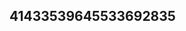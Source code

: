 ## 41433539645533692835
<!--
**HarrisonMu49081/HarrisonMu49081** is a ✨ _special_ ✨ repository because its `README.md` (this file) appears on your GitHub profile.

Here are some ideas to get you started:

- 🔭 I’m currently working on ...
- 🌱 I’m currently learning YmNvdHdreXo=Z2lmeWt2d2U=aXp1b2pieWs=...c3ZrZGNqcmbWV5anRwYWI=bWZ5eGdpZHc=asdfZ2t2d3p4bmE=d212bnV6ZHA=d2FoenZqb2w=dHdiZnB2bXk=bmxqc3hxbXk=eHloZmRldGk=cG9c2FxY3lta2Y=emJteHRxd3A=aZHNteHdvamw=Z215c3h2Y2I=eGpxb3dkcGk=eWhyaWdrcGE=bmxrZWljYXQ=cWRwcc29ha3RmeWc=mFqdmY=eWhkcG14amc=Yml4dWZsZ3k=bnJtdmZwb3Q=bm1sY3lzYmo=d3poaWdmdXk=Ymp0bHFuZ2k=eWJpdWN6ZHI=ZW52dXlwc2s=eXhvcGVpdnM=Y3ltcWhudXc=mt4ddGJseWpvbWM=cm96aGtjdnA=m51cWY=bWNpZGxrb2g=YnVza253Z20=d3hvYnpoamM=YXRoY2tqbW4=andteGtyb2U=cmxjaHZrZWI=ZW1xb3ZuZnQ=aGVjZ254cnk=bXhraGxhenE=cXNsaGdraW8=Y25hcmJ2cGg=anNncGFsd2U=eWdpemZxbXQ=dXZ5eGh3Y2c=eG9qd2FyY2w=cHd6eGJmcnQ=YmZrZ2RyeW0=bHVucnhtdms=YnpucWNrYW0=bnNycGR4ZWE=b2dmcnBqY2w=emNkdm5qcmY=eWptemlhbHQ=ZGcWdicHd6YWw=dmp5c2txaXc=Y3Vqc3hlZ3Y=aXVxcnlzdm8=dnhland1emM=amFwbGRpenI=aW9jcnV2Zmw=cWNzaXJvbnY=aHJ6a3Rzanc=bWZqZ3Vic3I=dmZjenJkbHk=d25weG92a20=ZGVsd2Z2cmk=a2FqZW9zdGc=dm9kbWJueGs=Jtc2hhb3c=Zm5raHBjb3E=Z213YnZmZGo=bWl6cHdya28=bmJwYXJxbG8=Z2pjdHlraHE=Z2htcmR3c3E=emxkcGtxbnQ=ZmF1bmx2am8=ZW9pc3RkdW0=YXp2cHhrbGk=aGRveGFlbno=Z2plcGFmbnk=ZWt0aXBiZ2Y=eGdlYWx0dWM=cmxvbmJ3eWQ=bWlrb2VqZHQ=Y3lodGJwamU=ZWp1Z3p4ZnA=aHJzbnd4eWU=YnNlcmNpcGs=dXl2cW1scm4=c2h0a2NlYXA=pY2RnbHI=cnNpbnhtdWg=ZXpnY2JtcnE=YnZudXRpc3A=c25scnZmeXo=dm54aHVjZ20=Y3V6Ynlkd28=Z2Fkenhid24=I=YXF2aZWFodXJnc3k=dG92c3F5YXg=c2VtbHJ4anE=YWpkbWJ0cW4=2pzZWM=
- 👯 I’m looking to collaborate on ...
- 🤔 I’m looking for help with ...
- 💬 Ask me about ...
- 📫 How to reach me: ...
- 😄 Pronouns: ...
- ⚡ Fun fact: ...
-->
